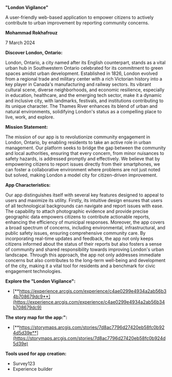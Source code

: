 **"London Vigilance"**

A user-friendly web-based application to empower citizens to actively contribute to urban improvement by reporting community concerns.

**Mohammad Rokhafrouz**

7 March 2024

**Discover London, Ontario:**

London, Ontario, a city named after its English counterpart, stands as a vital urban hub in Southwestern Ontario celebrated for its commitment to green spaces amidst urban development. Established in 1826, London evolved from a regional trade and military center with a rich Victorian history into a key player in Canada's manufacturing and railway sectors. Its vibrant cultural scene, diverse neighborhoods, and economic resilience, especially in education, healthcare, and the emerging tech sector, make it a dynamic and inclusive city, with landmarks, festivals, and institutions contributing to its unique character. The Thames River enhances its blend of urban and natural environments, solidifying London's status as a compelling place to live, work, and explore.

**Mission Statement:**

The mission of our app is to revolutionize community engagement in London, Ontario, by enabling residents to take an active role in urban management. Our platform seeks to bridge the gap between the community and local authorities, ensuring that every concern, from minor nuisances to safety hazards, is addressed promptly and effectively. We believe that by empowering citizens to report issues directly from their smartphones, we can foster a collaborative environment where problems are not just noted but solved, making London a model city for citizen-driven improvement.

**App Characteristics:**

Our app distinguishes itself with several key features designed to appeal to users and maximize its utility. Firstly, its intuitive design ensures that users of all technological backgrounds can navigate and report issues with ease. The capability to attach photographic evidence and provide precise geographic data empowers citizens to contribute actionable reports, enhancing the efficiency of municipal responses. Moreover, the app covers a broad spectrum of concerns, including environmental, infrastructural, and public safety issues, ensuring comprehensive community care. By incorporating real-time updates and feedback, the app not only keeps citizens informed about the status of their reports but also fosters a sense of community and shared responsibility towards improving London's urban landscape. Through this approach, the app not only addresses immediate concerns but also contributes to the long-term well-being and development of the city, making it a vital tool for residents and a benchmark for civic engagement technologies.

**Explore the "London Vigilance":**

- [**https://experience.arcgis.com/experience/c4ae0299e4934a2ab56b34b708679dc9**](https://experience.arcgis.com/experience/c4ae0299e4934a2ab56b34b708679dc9)

**The story map for the app:":**

- [**https://storymaps.arcgis.com/stories/7d8ac7796d27420eb58fc0b924d5d39e**](https://storymaps.arcgis.com/stories/7d8ac7796d27420eb58fc0b924d5d39e)

**Tools used for app creation:**

- Survey123
- Experience builder